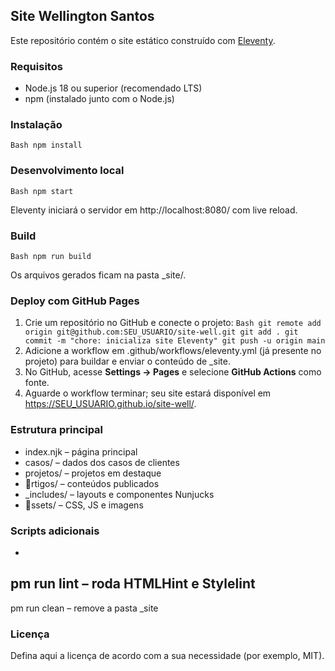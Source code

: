 ## Site Wellington Santos

Este repositório contém o site estático construído com [Eleventy](https://www.11ty.dev/).

### Requisitos

- Node.js 18 ou superior (recomendado LTS)
- npm (instalado junto com o Node.js)

### Instalação

`Bash
npm install
`

### Desenvolvimento local

`Bash
npm start
`

Eleventy iniciará o servidor em http://localhost:8080/ com live reload.

### Build

`Bash
npm run build
`

Os arquivos gerados ficam na pasta _site/.

### Deploy com GitHub Pages

1. Crie um repositório no GitHub e conecte o projeto:
   `Bash
   git remote add origin git@github.com:SEU_USUARIO/site-well.git
   git add .
   git commit -m "chore: inicializa site Eleventy"
   git push -u origin main
   `
2. Adicione a workflow em .github/workflows/eleventy.yml (já presente no projeto) para buildar e enviar o conteúdo de _site.
3. No GitHub, acesse **Settings → Pages** e selecione **GitHub Actions** como fonte.
4. Aguarde o workflow terminar; seu site estará disponível em https://SEU_USUARIO.github.io/site-well/.

### Estrutura principal

- index.njk – página principal
- casos/ – dados dos casos de clientes
- projetos/ – projetos em destaque
- rtigos/ – conteúdos publicados
- _includes/ – layouts e componentes Nunjucks
- ssets/ – CSS, JS e imagens

### Scripts adicionais

- 
pm run lint – roda HTMLHint e Stylelint
- 
pm run clean – remove a pasta _site

### Licença

Defina aqui a licença de acordo com a sua necessidade (por exemplo, MIT).
